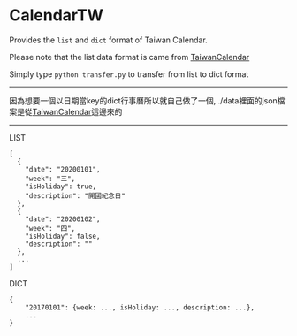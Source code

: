 # CalendarTW
Provides the `list` and `dict` format of Taiwan Calendar.

Please note that the list data format is came from [TaiwanCalendar](https://github.com/ruyut/TaiwanCalendar)

Simply type `python transfer.py` to transfer from list to dict format

------------------------
因為想要一個以日期當key的dict行事曆所以就自己做了一個, 
./data裡面的json檔案是從[TaiwanCalendar](https://github.com/ruyut/TaiwanCalendar)這邊來的

------------------------
LIST
```
[
  {
    "date": "20200101",
    "week": "三",
    "isHoliday": true,
    "description": "開國紀念日"
  },
  {
    "date": "20200102",
    "week": "四",
    "isHoliday": false,
    "description": ""
  },
  ...
]
```
DICT
```
{
    "20170101": {week: ..., isHoliday: ..., description: ...},
    ...
}
```
